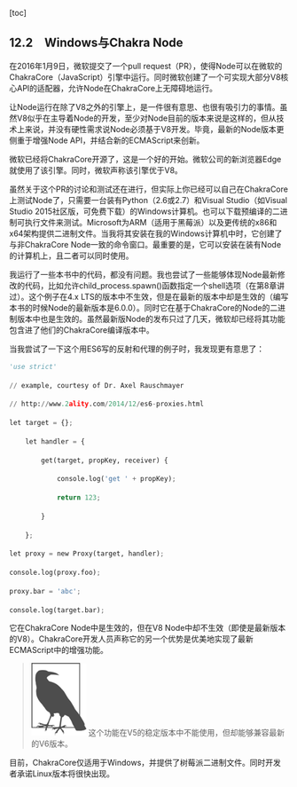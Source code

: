 [toc]

## 12.2　Windows与Chakra Node

在2016年1月9日，微软提交了一个pull request（PR），使得Node可以在微软的ChakraCore（JavaScript）引擎中运行。同时微软创建了一个可实现大部分V8核心API的适配器，允许Node在ChakraCore上无障碍地运行。

让Node运行在除了V8之外的引擎上，是一件很有意思、也很有吸引力的事情。虽然V8似乎在主导着Node的开发，至少对Node目前的版本来说是这样的，但从技术上来说，并没有硬性需求说Node必须基于V8开发。毕竟，最新的Node版本更侧重于增强Node API，并结合新的ECMAScript来创新。

微软已经将ChakraCore开源了，这是一个好的开始。微软公司的新浏览器Edge就使用了该引擎。同时，微软声称该引擎优于V8。

虽然关于这个PR的讨论和测试还在进行，但实际上你已经可以自己在ChakraCore上测试Node了，只需要一台装有Python（2.6或2.7）和Visual Studio（如Visual Studio 2015社区版，可免费下载）的Windows计算机。也可以下载预编译的二进制可执行文件来测试。Microsoft为ARM（适用于黑莓派）以及更传统的x86和x64架构提供二进制文件。当我将其安装在我的Windows计算机中时，它创建了与非ChakraCore Node一致的命令窗口。最重要的是，它可以安装在装有Node的计算机上，且二者可以同时使用。

我运行了一些本书中的代码，都没有问题。我也尝试了一些能够体现Node最新修改的代码，比如允许child_process.spawn()函数指定一个shell选项（在第8章讲过）。这个例子在4.x LTS的版本中不生效，但是在最新的版本中却是生效的（编写本书的时候Node的最新版本是6.0.0）。同时它在基于ChakraCore的Node的二进制版本中也是生效的。虽然最新版Node的发布只过了几天，微软却已经将其功能包含进了他们的ChakraCore编译版本中。

当我尝试了一下这个用ES6写的反射和代理的例子时，我发现更有意思了：

```python
'use strict' 

// example, courtesy of Dr. Axel Rauschmayer

// http://www.2ality.com/2014/12/es6-proxies.html

let target = {};

    let handler = {

        get(target, propKey, receiver) {

            console.log('get ' + propKey);

            return 123;

        } 

    }; 

let proxy = new Proxy(target, handler);

console.log(proxy.foo);

proxy.bar = 'abc';

console.log(target.bar);
```

它在ChakraCore Node中是生效的，但在V8 Node中却不生效（即使是最新版本的V8）。ChakraCore开发人员声称它的另一个优势是优美地实现了最新ECMAScript中的增强功能。

> <img class="my_markdown" src="./images/117.png" style="width:99px;  height: 131px; " width="10%"/>
> 这个功能在V5的稳定版本中不能使用，但却能够兼容最新的V6版本。

目前，ChakraCore仅适用于Windows，并提供了树莓派二进制文件。同时开发者承诺Linux版本将很快出现。

